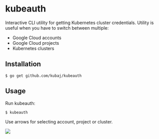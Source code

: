# kubeauth

Interactive CLI utility for getting Kubernetes cluster credentials. Utility is useful when you have to switch between multiple:

* Google Cloud accounts
* Google Cloud projects
* Kubernetes clusters

## Installation

```
$ go get github.com/kubaj/kubeauth
```

## Usage
Run kubeauth:
```bash
$ kubeauth
```
Use arrows for selecting account, project or cluster.

![](https://i.imgur.com/NDoihtD.gif)
